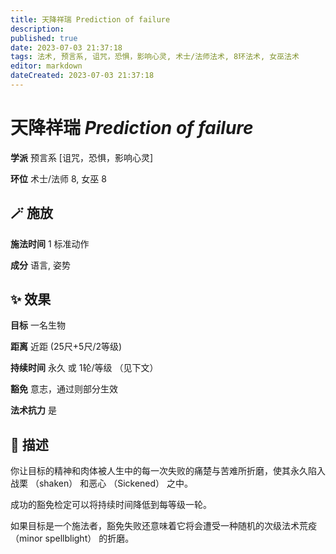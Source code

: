 ```yaml
---
title: 天降祥瑞 Prediction of failure
description: 
published: true
date: 2023-07-03 21:37:18
tags: 法术, 预言系, 诅咒，恐惧，影响心灵, 术士/法师法术, 8环法术, 女巫法术
editor: markdown
dateCreated: 2023-07-03 21:37:18
---
```


# **天降祥瑞** *Prediction of failure*

**学派** 预言系 \[诅咒，恐惧，影响心灵\] 

**环位** 术士/法师 8, 女巫 8

## 🪄 施放

**施法时间** 1 标准动作

**成分** 语言, 姿势

## ✨ 效果 

**目标** 一名生物 

**距离** 近距 (25尺+5尺/2等级)  

**持续时间** 永久 或 1轮/等级 （见下文） 

**豁免** 意志，通过则部分生效

**法术抗力** 是

## 📖 描述

你让目标的精神和肉体被人生中的每一次失败的痛楚与苦难所折磨，使其永久陷入战栗 （shaken） 和恶心 （Sickened） 之中。

成功的豁免检定可以将持续时间降低到每等级一轮。

如果目标是一个施法者，豁免失败还意味着它将会遭受一种随机的次级法术荒疫 （minor spellblight） 的折磨。
    